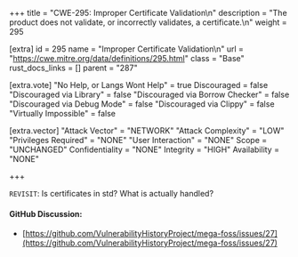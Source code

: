 +++
title = "CWE-295: Improper Certificate Validation\n"
description = "The product does not validate, or incorrectly validates, a certificate.\n"
weight = 295

[extra]
id = 295
name = "Improper Certificate Validation\n"
url = "https://cwe.mitre.org/data/definitions/295.html"
class = "Base"
rust_docs_links = []
parent = "287"

[extra.vote]
"No Help, or Langs Wont Help" = true
Discouraged = false
"Discouraged via Library" = false
"Discouraged via Borrow Checker" = false
"Discouraged via Debug Mode" = false
"Discouraged via Clippy" = false
"Virtually Impossible" = false

[extra.vector]
"Attack Vector" = "NETWORK"
"Attack Complexity" = "LOW"
"Privileges Required" = "NONE"
"User Interaction" = "NONE"
Scope = "UNCHANGED"
Confidentiality = "NONE"
Integrity = "HIGH"
Availability = "NONE"

+++

`REVISIT`: Is certificates in std? What is actually handled?

#### GitHub Discussion:
- [https://github.com/VulnerabilityHistoryProject/mega-foss/issues/27](https://github.com/VulnerabilityHistoryProject/mega-foss/issues/27)